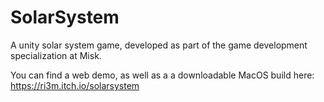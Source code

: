 # SolarSystem
A unity solar system game, developed as part of the game development specialization at Misk.

You can find a web demo, as well as a a downloadable MacOS build here: https://ri3m.itch.io/solarsystem
